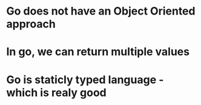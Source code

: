 # Go does not have an Object Oriented approach
# In go, we can return multiple values
# Go is staticly typed language - which is realy good 